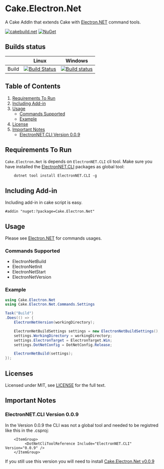# Cake.Electron.Net

A Cake AddIn that extends Cake with [Electron.NET](https://github.com/ElectronNET/Electron.NET) command tools.

[![cakebuild.net](https://img.shields.io/badge/WWW-cakebuild.net-blue.svg)](http://cakebuild.net/)
[![NuGet](https://img.shields.io/nuget/v/Cake.Electron.Net.svg)](https://www.nuget.org/packages/Cake.Electron.Net)

## Builds status

|       | Linux | Windows |
|-------|-------|----------|
| Build | [![Build Status](https://travis-ci-job-status.herokuapp.com/badge/armutcom/Nancy.Serialization.Hyperion/master/linux)](https://travis-ci.org/armutcom/Nancy.Serialization.Hyperion)      | [![Build status](https://ci.appveyor.com/api/projects/status/p3aa0e87s5r2ihom/branch/master?svg=true)](https://ci.appveyor.com/project/Blind-Striker/cake-electron-net/branch/master)      |

## Table of Contents

1. [Requirements To Run](#requirements-to-run)
2. [Including Add-in](#including-add-in)
3. [Usage](#usage)
    - [Commands Supported](#commands-supported)
    - [Example](#example)
4. [License](#license)
5. [Important Notes](#important-notes)
    - [ElectronNET.CLI Version 0.0.9](#electronnetcli-version-009)

## Requirements To Run

`Cake.Electron.Net` is depends on `ElectronNET.CLI` cli tool. Make sure you have installed the [ElectronNET.CLI](https://www.nuget.org/packages/ElectronNET.CLI/) packages as global tool:

```
    dotnet tool install ElectronNET.CLI -g
```

## Including Add-in

Including add-in in cake script is easy.

```
#addin "nuget:?package=Cake.Electron.Net"
```

## Usage

Please see [Electron.NET](https://github.com/ElectronNET/Electron.NET) for commands usages.

### Commands Supported

* ElectronNetBuild
* ElectronNetInit
* ElectronNetStart
* ElectronNetVersion

### Example

```csharp
using Cake.Electron.Net
using Cake.Electron.Net.Commands.Settings

Task("Build")
.Does(() => {
    ElectronNetVersion(workingDirectory);

    ElectronNetBuildSettings settings = new ElectronNetBuildSettings();
    settings.WorkingDirectory = workingDirectory;
    settings.ElectronTarget = ElectronTarget.Win;
    settings.DotNetConfig = DotNetConfig.Release;

    ElectronNetBuild(settings);
});
```

## Licenses
Licensed under MIT, see [LICENSE](LICENSE) for the full text.

## Important Notes

### ElectronNET.CLI Version 0.0.9

In the Version 0.0.9 the CLI was not a global tool and needed to be registred like this in the .csproj:

```
    <ItemGroup>
         <DotNetCliToolReference Include="ElectronNET.CLI" Version="0.0.9" />
    </ItemGroup>
```

If you still use this version you will need to install [Cake.Electron.Net v0.0.9](https://www.nuget.org/packages/Cake.Electron.Net/0.0.9)